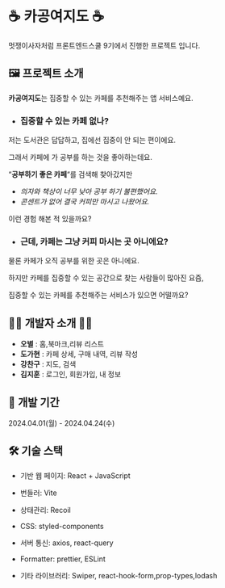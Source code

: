 # ☕ 카공여지도 ☕
멋쟁이사자처럼 프론트엔드스쿨 9기에서 진행한 프로젝트 입니다.

## 🖼 프로젝트 소개


**카공여지도**는 집중할 수 있는 카페를 추천해주는 앱 서비스예요. 

- ### 집중할 수 있는 카페 없나?

저는 도서관은 답답하고, 집에선 집중이 안 되는 편이에요.

그래서 카페에 가 공부를 하는 것을 좋아하는데요.

“**공부하기 좋은 카페**“를 검색해 찾아갔지만

- *의자와 책상이 너무 낮아 공부 하기 불편했어요.*
- *콘센트가 없어 결국 커피만 마시고 나왔어요.*

이런 경험 해본 적 있을까요?

- ### 근데, 카페는 그냥 커피 마시는 곳 아니에요?

물론 카페가 오직 공부를 위한 곳은 아니에요.

하지만 카페를 집중할 수 있는 공간으로 찾는 사람들이 많아진 요즘,

집중할 수 있는 카페를 추천해주는 서비스가 있으면 어떨까요?

## 👩‍💻 개발자 소개 👨‍💻

- **오별** : 홈,북마크,리뷰 리스트
- **도가현** : 카페 상세, 구매 내역, 리뷰 작성
- **강찬구** : 지도, 검색
- **김지훈** : 로그인, 회원가입, 내 정보

## 📅 개발 기간
2024.04.01(월) - 2024.04.24(수)

## 🛠 기술 스택
- 기반 웹 페이지: React + JavaScript

- 번들러: Vite

- 상태관리: Recoil

- CSS: styled-components

- 서버 통신: axios, react-query

- Formatter: prettier, ESLint

- 기타 라이브러리: Swiper, react-hook-form,prop-types,lodash
